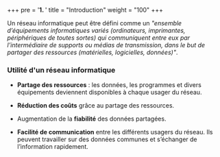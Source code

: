 +++
pre = '<b>1. </b>'
title = "Introduction"
weight = "100"
+++

Un réseau informatique peut être défini comme un *"ensemble d’équipements informatiques variés (ordinateurs, imprimantes, périphériques de toutes sortes) qui communiquent entre eux par l’intermédiaire de supports ou médias de transmission, dans le but de partager des ressources (matérielles, logicielles, données)"*.

<!-- ![Réseau](./01-1.png) -->

### Utilité d'un réseau informatique

- **Partage des ressources** : les données, les programmes et divers équipements deviennent disponibles à chaque usager du réseau.

- **Réduction des coûts** grâce au partage des ressources.

- Augmentation de la **fiabilité** des données partagées.

- **Facilité de communication** entre les différents usagers du réseau. Ils peuvent travailler sur des données communes et s’échanger de l’information rapidement.
